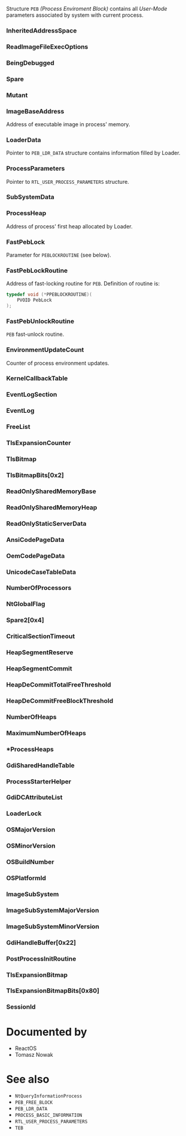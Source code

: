 Structure `PEB` *(Process Enviroment Block)* contains all *User-Mode* parameters associated by system with current process.

### InheritedAddressSpace

### ReadImageFileExecOptions

### BeingDebugged

### Spare

### Mutant

### ImageBaseAddress

Address of executable image in process' memory.

### LoaderData

Pointer to `PEB_LDR_DATA` structure contains information filled by Loader.

### ProcessParameters

Pointer to `RTL_USER_PROCESS_PARAMETERS` structure.

### SubSystemData

### ProcessHeap

Address of process' first heap allocated by Loader.

### FastPebLock

Parameter for `PEBLOCKROUTINE` (see below).

### FastPebLockRoutine

Address of fast-locking routine for `PEB`. Definition of routine is:

```cpp
typedef void (*PPEBLOCKROUTINE)(
    PVOID PebLock
);
```

### FastPebUnlockRoutine

`PEB` fast-unlock routine.

### EnvironmentUpdateCount

Counter of process environment updates.

### KernelCallbackTable

### EventLogSection

### EventLog

### FreeList

### TlsExpansionCounter

### TlsBitmap

### TlsBitmapBits[0x2]

### ReadOnlySharedMemoryBase

### ReadOnlySharedMemoryHeap

### ReadOnlyStaticServerData

### AnsiCodePageData

### OemCodePageData

### UnicodeCaseTableData

### NumberOfProcessors

### NtGlobalFlag

### Spare2[0x4]

### CriticalSectionTimeout

### HeapSegmentReserve

### HeapSegmentCommit

### HeapDeCommitTotalFreeThreshold

### HeapDeCommitFreeBlockThreshold

### NumberOfHeaps

### MaximumNumberOfHeaps

### *ProcessHeaps

### GdiSharedHandleTable

### ProcessStarterHelper

### GdiDCAttributeList

### LoaderLock

### OSMajorVersion

### OSMinorVersion

### OSBuildNumber

### OSPlatformId

### ImageSubSystem

### ImageSubSystemMajorVersion

### ImageSubSystemMinorVersion

### GdiHandleBuffer[0x22]

### PostProcessInitRoutine

### TlsExpansionBitmap

### TlsExpansionBitmapBits[0x80]

### SessionId

# Documented by

* ReactOS
* Tomasz Nowak

# See also

* `NtQueryInformationProcess`
* `PEB_FREE_BLOCK`
* `PEB_LDR_DATA`
* `PROCESS_BASIC_INFORMATION`
* `RTL_USER_PROCESS_PARAMETERS`
* `TEB`
